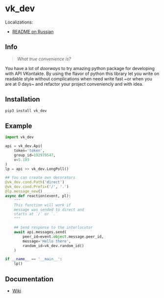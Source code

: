 # vk_dev
Localizations:
* [README on Russian](./README_RU.md)

## Info
> *What true convenience is?*

You have a lot of *doorways* to try amazing python package for developing with API VKontakte. By using the flavor of python this library let you write on readable style without complications when need write fast ~or when you are at 0 days~ and refactor your project conveniencly and with idea.

## Installation
```bash
pip3 install vk_dev
```
## Example
```python
import vk_dev

api = vk_dev.Api(
    token='token',
    group_id=192979547,
    v=5.103
)
lp = api >> vk_dev.LongPoll()

## You can create own decorators
@vk_dev.cond.Path('direct')
@vk_dev.cond.Prefix('/', '.')
@lp.message_new()
async def reaction(event, pl):
    """
    This function will work if
    message was sended to direct and
    starts at `/` or `.`
    """

    ## Send response to the interlocutor
    await api.messages.send(
        peer_id=event.object.message.peer_id,
        message='Hello there',
        random_id=vk_dev.random_id()
    )

if __name__ == '__main__':
    lp()
```
## Documentation
* [Wiki](https://github.com/Rhinik/vk_dev/wiki)
